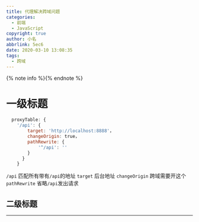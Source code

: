 ```yaml
---
title: 代理解决跨域问题
categories:
  - 前端
  - JavaScript
copyright: true
author: 小名
abbrlink: 5ec6
date: 2020-03-10 13:08:35
tags:
  - 跨域
---
```


{% note info %}{% endnote %}

<!-- more -->

# 一级标题

```javascript
  proxyTable: {
    '/api': {
        target: 'http://localhost:8888'，
        changeOrigin: true，
        pathRewrite: {
            '^/api': ''
        }
      }
    }
```

`/api` 匹配所有带有`/api`的地址
`target` 后台地址
`changeOrigin` 跨域需要开这个
`pathRewrite` 省略`/api`发出请求

## 二级标题

---
